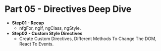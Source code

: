 # Part 05 - Directives Deep Dive

- **Step01 - Recap**
  - nfgFor, ngIf, ngClass, ngStyle.
- **Step02 - Custom Style Directives**
  - Create Custom Directives, Different Methods To Change The DOM, React To Events.


